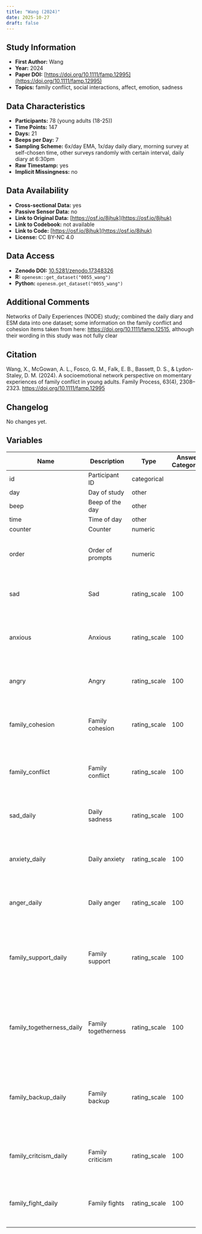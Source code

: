 ```yaml
---
title: "Wang (2024)"
date: 2025-10-27
draft: false
---
```



## Study Information

- **First Author:** Wang
- **Year:** 2024
- **Paper DOI:** [https://doi.org/10.1111/famp.12995](https://doi.org/10.1111/famp.12995)
- **Topics:** family conflict, social interactions, affect, emotion, sadness

## Data Characteristics

- **Participants:** 78 (young adults (18-25))
- **Time Points:** 147
- **Days:** 21
- **Beeps per Day:** 7
- **Sampling Scheme:** 6x/day EMA, 1x/day daily diary, morning survey at self-chosen time, other surveys randomly with certain interval, daily diary at 6:30pm
- **Raw Timestamp:** yes
- **Implicit Missingness:** no

## Data Availability

- **Cross-sectional Data:** yes
- **Passive Sensor Data:** no
- **Link to Original Data:** [https://osf.io/8jhuk](https://osf.io/8jhuk)
- **Link to Codebook:** not available
- **Link to Code:** [https://osf.io/8jhuk](https://osf.io/8jhuk)
- **License:** CC BY-NC 4.0

## Data Access

- **Zenodo DOI:** [10.5281/zenodo.17348326](https://doi.org/10.5281/zenodo.17348326)
- **R:** `openesm::get_dataset("0055_wang")`
- **Python:** `openesm.get_dataset("0055_wang")`

## Additional Comments

Networks of Daily Experiences (NODE) study; combined the daily diary and ESM data into one dataset; some information on the family conflict and cohesion items taken from here: https://doi.org/10.1111/famp.12515, although their wording in this study was not fully clear


## Citation

Wang, X., McGowan, A. L., Fosco, G. M., Falk, E. B., Bassett, D. S., & Lydon-Staley, D. M. (2024). A socioemotional network perspective on momentary experiences of family conflict in young adults. Family Process, 63(4), 2308–2323. https://doi.org/10.1111/famp.12995




## Changelog

No changes yet.

## Variables

| Name | Description | Type | Answer Categories | Details | Labels | Transformation | Source | Assessment Type | Construct | Comments |
|------|-------------|------|------------------|---------|--------|----------------|--------|----------------|----------|----------|
| id | Participant ID | categorical |  |  |  |  |  | ESM |  |  |
| day | Day of study | other |  |  |  |  |  | ESM |  |  |
| beep | Beep of the day | other |  |  |  |  |  | ESM |  |  |
| time | Time of day | other |  |  |  |  |  | ESM |  |  |
| counter | Counter | numeric |  |  |  |  |  | ESM |  |  |
| order | Order of prompts | numeric |  | Continuous order of prompts, likely not relevant |  |  |  | ESM |  |  |
| sad | Sad | rating_scale | 100 | Right now, I feel sad. | 1 = Not at all<br>100 = Very |  | Profile of Mood States - Adolescents | ESM | sadness, negative affect, affect |  |
| anxious | Anxious | rating_scale | 100 | Right now, I feel anxious. | 1 = Not at all<br>100 = Very |  | Profile of Mood States - Adolescents | ESM | anxiety, negative affect, affect, neuroticism, big five |  |
| angry | Angry | rating_scale | 100 | Right now, I feel angry. | 1 = Not at all<br>100 = Very |  | Profile of Mood States - Adolescents | ESM | anger, negative affect, affect |  |
| family_cohesion | Family cohesion | rating_scale | 100 | unclear |  |  |  | ESM | family cohesion, family functioning, social support |  |
| family_conflict | Family conflict | rating_scale | 100 | Family members are fighting with one another. | 1 = Not at all true<br>100 = Very true |  |  | ESM | family conflict, family functioning, social stress |  |
| sad_daily | Daily sadness | rating_scale | 100 | Today, I felt sad. | 1 = Not at all<br>100 = Very |  | Profile of Mood States - Adolescents | Daily | sadness, negative affect, affect |  |
| anxiety_daily | Daily anxiety | rating_scale | 100 | Today, I felt anxious. | 1 = Not at all<br>100 = Very |  | Profile of Mood States - Adolescents | Daily | anxiety, negative affect, affect, neuroticism, big five |  |
| anger_daily | Daily anger | rating_scale | 100 | Today, I felt angry. | 1 = Not at all<br>100 = Very |  | Profile of Mood States - Adolescents | Daily | anger, negative affect, affect |  |
| family_support_daily | Family support | rating_scale | 100 | Not fully clear! Most likely: <br>Family members really helped and supported one another | 1 = Not at all<br>100 = Very |  | Short version of the Family Environment Scale | Daily | family support, social support, family functioning | Item information taken from study referenced in the paper, not the paper directly |
| family_togetherness_daily | Family togetherness | rating_scale | 100 | Not fully clear! Most likely: <br>There was a feeling of togetherness in our family | 1 = Not at all<br>100 = Very |  | Short version of the Family Environment Scale | Daily | family support, social support, family functioning | Item information taken from study referenced in the paper, not the paper directly |
| family_backup_daily | Family backup | rating_scale | 100 | Not fully clear! Most likely: <br>Family members really backed each other up | 1 = Not at all<br>100 = Very |  | Short version of the Family Environment Scale | Daily | family cohesion, family functioning, social support | Item information taken from study referenced in the paper, not the paper directly |
| family_critcism_daily | Family criticism | rating_scale | 100 | Family members criticized each other | 1 = Not at all<br>100 = Very |  | Short version of the Family Environment Scale | Daily | family conflict, family functioning, social stress |  |
| family_fight_daily | Family fights | rating_scale | 100 | Family members fought | 1 = Not at all<br>100 = Very |  | Short version of the Family Environment Scale | Daily | family conflict, family functioning, social stress |  |
